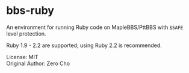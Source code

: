 # bbs-ruby

An environment for running Ruby code on MapleBBS/PttBBS with `$SAFE` level protection.

Ruby 1.9 - 2.2 are supported; using Ruby 2.2 is recommended.

License: MIT\
Original Author: Zero Cho
